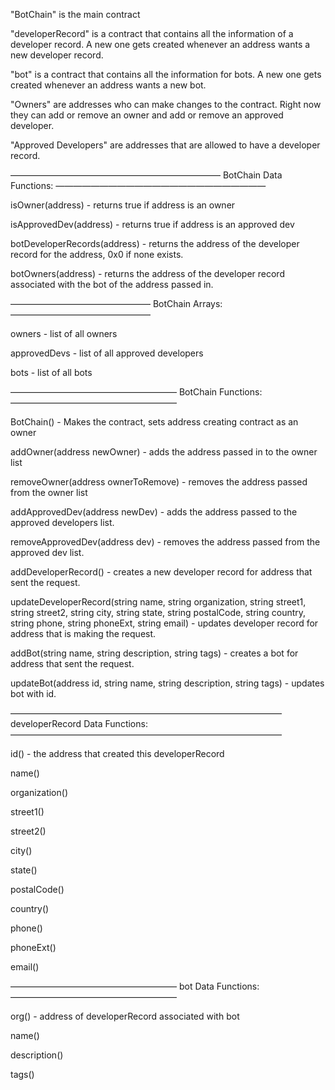 "BotChain" is the main contract

"developerRecord" is a contract that contains all the information of a developer record. A new one gets created whenever an address wants a new developer record.

"bot" is a contract that contains all the information for bots. A new one gets created whenever an address wants a new bot.

"Owners" are addresses who can make changes to the contract. Right now they can add or remove an owner and add or remove an approved developer.

"Approved Developers" are addresses that are allowed to have a developer record.

————————————————————————
BotChain Data Functions:
————————————————————————

isOwner(address) - returns true if address is an owner

isApprovedDev(address) - returns true if address is an approved dev

botDeveloperRecords(address) - returns the address of the developer record for the address, 0x0 if none exists.

botOwners(address) - returns the address of the developer record associated with the bot of the address passed in.

————————————————
BotChain Arrays:
————————————————

owners - list of all owners

approvedDevs - list of all approved developers

bots - list of all bots

———————————————————
BotChain Functions:
———————————————————

BotChain() - Makes the contract, sets address creating contract as an owner

addOwner(address newOwner) - adds the address passed in to the owner list

removeOwner(address ownerToRemove) - removes the address passed from the owner list

addApprovedDev(address newDev) - adds the address passed to the approved developers list.

removeApprovedDev(address dev) - removes the address passed from the approved dev list.

addDeveloperRecord() - creates a new developer record for address that sent the request.

updateDeveloperRecord(string name, string organization, string street1, string street2, string city, string state, string postalCode, string country, string phone, string phoneExt, string email) - updates developer record for address that is making the request.

addBot(string name, string description, string tags) - creates a bot for address that sent the request.

updateBot(address id, string name, string description, string tags) - updates bot with id.

———————————————————————————————
developerRecord Data Functions:
———————————————————————————————

id() - the address that created this developerRecord

name()

organization()

street1()

street2()

city()

state()

postalCode()

country()

phone()

phoneExt()

email()

———————————————————
bot Data Functions:
———————————————————

org() - address of developerRecord associated with bot

name()

description()

tags()
